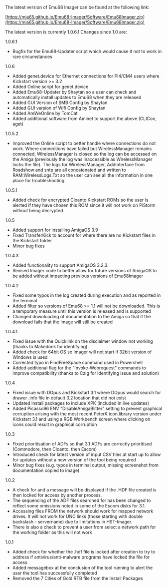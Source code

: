 The latest version of Emu68 Imager can be found at the following link:

[https://mja65.github.io/Emu68-Imager/Software/Emu68Imager.zip](https://mja65.github.io/Emu68-Imager/Software/Emu68Imager.zip)

The latest version is currently 1.0.6.1 Changes since 1.0 are:

1.0.6.1

- Bugfix for the Emu68-Updater script which would cause it not to work in rare circumstances

1.0.6

- Added genet.device for Ethernet connections for Pi4/CM4 users where Kickstart version >= 3.2
- Added Online script for genet.device
- Added Emu68-Updater by Shaytan so a user can check and automatically install updates to Emu68 when they are released 
- Added GUI Version of SMB Config by Shaytan
- Added GUI version of Wifi Config by Shaytan
- Added AreWeOnline by TomCat
- Added additional software from Aminet to support the above (CLICon, aget)

1.0.5.2

- Improved the Online script to better handle where connections do not work. Where connections have failed but WirelessManager remains connected, WirelessManager is closed so the log can be accessed on the Amiga (previously the log was inaccessible as WirelessManager locks the file). The logs for WirelessManager, AddInterface from Roadshow and sntp are all concatenated and written to RAM:WirelessLogs.Txt so the user can see all the information in one place for troubleshooting

1.0.5.1

- Added check for encrypted Cloanto Kickstart ROMs so the user is alerted if they have chosen this ROM since it will not work on PiStorm without being decrypted

1.0.5

- Added support for installing AmigaOS 3.9
- Fixed TransferKick to account for where there are no Kickstart files in the Kickstart folder
- Minor bug fixes

1.0.4.3

- Added functionality to support AmigaOS 3.2.3. 
- Revised Imager code to better allow for future versions of AmigaOS to be added without impacting previous versions of Emu68Imager

1.0.4.2

- Fixed some typos in the log created during execution and as reported in the terminal
- Added filter so versions of Emu68 >= 1.1 will not be downloaded. This is a temporary measure until this version is released and is supported
- Changed downloading of documentation to the Amiga so that if the download fails that the image will still be created

1.0.4.1

- Fixed issue with the Quicklink on the disclaimer window not working (thanks to Makedonk for identifying)
- Added check for 64bit OS so Imager will not start if 32bit version of Windows is used
- Corrected typo in FindFreeSpace command used in Powershell
- Added additional flag for the "Invoke-Webrequest" commands to improve compatibility (thanks to Czig for identifying issue and solution)

1.0.4

- Fixed issue with DOpus and Kickstart 3.1 where DOpus would search for drawer .info file in default 3.2 location that did not exist
- Updated install packages to include XPK (included in live updates)
- Added Picasso96 ENV "DisableAmigaBlitter" setting to prevent graphical corruption arising with the most recent PeterK icon.library version under Kickstart 3.1 and using a RGB Workbench screen where clicking on icons could result in graphical corruption  

1.0.3

- Fixed prioritisation of ADFs so that 3.1 ADFs are correctly prioritised (Commodore, then Cloanto, then Escom)
- Introduced check for latest version of input CSV files at start up to allow for updates without a new version of the tool being required
- Minor bug fixes (e.g. typos in terminal output, missing screenshot from documentation copied to image) 

1.0.2

- A check for and a message will be displayed if the .HDF file created is then locked for access by another process. 
- The sequencing of the ADF files searched for has been changed to reflect some omissions noted in some of the Escom disks for 3.1.
- Accessing files FROM the network should work for mapped network drives. It will not work for UNC links (those starting with double backslash - servername) due to limitations in HST-Imager.
- There is also a check to prevent a user from  select a network path for the working folder as this will not work 

1.0.1

- Added check for whether the .hdf file is locked after creation to try to address if antivirus/anti-malware programs have locked the file for access
- Added messagebox at the conclusion of the tool running to alert the user the tool has successfully completed
- Removed the 7 Cities of Gold RTB file from the Install Packages

